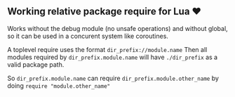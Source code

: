 ## Working relative package require for Lua :heart:

Works without the debug module (no unsafe operations) and without global,
so it can be used in a concurent system like coroutines.

A toplevel require uses the format `dir_prefix://module.name`
Then all modules required by `dir_prefix.module.name` will have
`./dir_prefix` as a valid package path.

So `dir_prefix.module.name` can require `dir_prefix.module.other_name`
by doing `require "module.other_name"`
